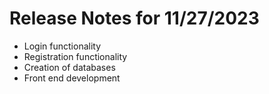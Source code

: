 # Release Notes for 11/27/2023

- Login functionality
- Registration functionality
- Creation of databases
- Front end development
